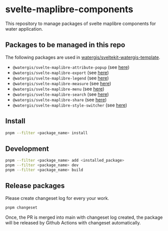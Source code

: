 # svelte-maplibre-components

This repository to manage packages of svelte maplibre components for water application.

## Packages to be managed in this repo

The following packages are used in [watergis/sveltekit-watergis-template](https://github.com/watergis/sveltekit-watergis-template).

- `@watergis/svelte-maplibre-attribute-popup` (see [here](./packages/attribute-popup))
- `@watergis/svelte-maplibre-export` (see [here](./packages/export))
- `@watergis/svelte-maplibre-legend` (see [here](./packages/legend))
- `@watergis/svelte-maplibre-measure` (see [here](./packages/measure))
- `@watergis/svelte-maplibre-menu` (see [here](./packages/menu))
- `@watergis/svelte-maplibre-search` (see [here](./packages/search))
- `@watergis/svelte-maplibre-share` (see [here](./packages/share))
- `@watergis/svelte-maplibre-style-switcher` (see [here](./packages/style-switcher))

## Install

```zsh
pnpm --filter <package_name> install
```

## Development

```zsh
pnpm --filter <package_name> add <installed_package>
pnpm --filter <package_name> dev
pnpm --filter <package_name> build
```

## Release packages

Please create changeset log for every your work.

```zsh
pnpm changeset
```

Once, the PR is merged into main with changeset log created, the package will be released by Github Actions with changeset automatically.
